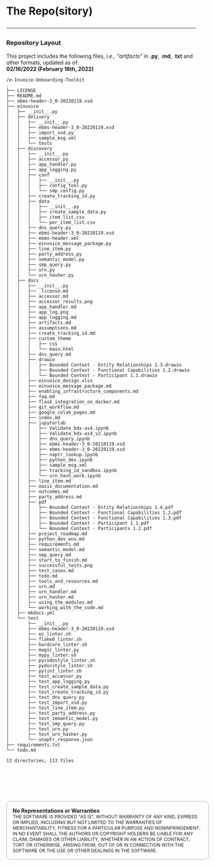 # The Repo(sitory)<hr/>


### Repository Layout

This project includes the following files, _i.e., "artifacts"_ in __.py__, .__md__, .__txt__ and other formats, updated as of:  
__02/16/2022 (February 16th, 2022)__

```
/e-Invoice-Onboarding-Toolkit  
.
├── LICENSE
├── README.md
├── ebms-header-3_0-20220119.xsd
├── einvoice
│   ├── __init__.py
│   ├── delivery
│   │   ├── __init__.py
│   │   ├── ebms-header-3_0-20220119.xsd
│   │   ├── import_xsd.py
│   │   ├── sample_msg.xml
│   │   └── tests
│   ├── discovery
│   │   ├── __init__.py
│   │   ├── accessor.py
│   │   ├── app_handler.py
│   │   ├── app_logging.py
│   │   ├── conf
│   │   │   ├── __init__.py
│   │   │   ├── config_tool.py
│   │   │   └── smp_config.py
│   │   ├── create_tracking_id.py
│   │   ├── data
│   │   │   ├── __init__.py
│   │   │   ├── create_sample_data.py
│   │   │   ├── item_list.csv
│   │   │   └── per_item_list.csv
│   │   ├── dns_query.py
│   │   ├── ebms-header-3_0-20220119.xsd
│   │   ├── ebms-header.xml
│   │   ├── einvoice_message_package.py
│   │   ├── line_item.py
│   │   ├── party_address.py
│   │   ├── semantic_model.py
│   │   ├── smp_query.py
│   │   ├── urn.py
│   │   └── urn_hasher.py
│   ├── docs
│   │   ├── __init__.py
│   │   ├── _license.md
│   │   ├── accessor.md
│   │   ├── accessor_results.png
│   │   ├── app_handler.md
│   │   ├── app_log.png
│   │   ├── app_logging.md
│   │   ├── artifacts.md
│   │   ├── assumptions.md
│   │   ├── create_tracking_id.md
│   │   ├── custom_theme
│   │   │   ├── css
│   │   │   └── main.html
│   │   ├── dns_query.md
│   │   ├── drawio
│   │   │   ├── Bounded Context - Entity Relationships 1.3.drawio
│   │   │   ├── Bounded Context - Functional Capabilities 1.2.drawio
│   │   │   └── Bounded Context - Participant 1.1.drawio
│   │   ├── einvoice_design.xlsx
│   │   ├── einvoice_message_package.md
│   │   ├── enabling_infrastructure_components.md
│   │   ├── faq.md
│   │   ├── flask_integration_on_docker.md
│   │   ├── git_workflow.md
│   │   ├── google_colab_pages.md
│   │   ├── index.md
│   │   ├── jupyterlab
│   │   │   ├── Validate_bdx-as4.ipynb
│   │   │   ├── Validate_bdx-as4_v2.ipynb
│   │   │   ├── dns_query.ipynb
│   │   │   ├── ebms-header-3_0-20210119.xsd
│   │   │   ├── ebms-header-3_0-20220119.xsd
│   │   │   ├── naptr_lookup.ipynb
│   │   │   ├── python_dev.ipynb
│   │   │   ├── sample_msg.xml
│   │   │   ├── tracking_id_sandbox.ipynb
│   │   │   └── urn_hash_work.ipynb
│   │   ├── line_item.md
│   │   ├── oasis_documentation.md
│   │   ├── outcomes.md
│   │   ├── party_address.md
│   │   ├── pdf
│   │   │   ├── Bounded Context - Entity Relationships 1.4.pdf
│   │   │   ├── Bounded Context - Functional Capabilities 1.2.pdf
│   │   │   ├── Bounded Context - Functional Capabilities 1.3.pdf
│   │   │   ├── Bounded Context - Participant 1.1.pdf
│   │   │   └── Bounded Context - Participants 1.2.pdf
│   │   ├── project_roadmap.md
│   │   ├── python_dev_env.md
│   │   ├── requirements.md
│   │   ├── semantic_model.md
│   │   ├── smp_query.md
│   │   ├── start_to_finish.md
│   │   ├── successful_tests.png
│   │   ├── test_cases.md
│   │   ├── todo.md
│   │   ├── tools_and_resources.md
│   │   ├── urn.md
│   │   ├── urn_handler.md
│   │   ├── urn_hasher.md
│   │   ├── using_the_modules.md
│   │   └── working_with_the_code.md
│   ├── mkdocs.yml
│   └── test
│       ├── __init__.py
│       ├── ebms-header-3_0-20220119.xsd
│       ├── ez_linter.sh
│       ├── flake8_linter.sh
│       ├── hardcore_linter.sh
│       ├── magic_linter.py
│       ├── mypy_linter.sh
│       ├── pycodestyle_linter.sh
│       ├── pydocstyle_linter.sh
│       ├── pylint_linter.sh
│       ├── test_accessor.py
│       ├── test_app_logging.py
│       ├── test_create_sample_data.py
│       ├── test_create_tracking_id.py
│       ├── test_dns_query.py
│       ├── test_import_xsd.py
│       ├── test_line_item.py
│       ├── test_party_address.py
│       ├── test_semantic_model.py
│       ├── test_smp_query.py
│       ├── test_urn.py
│       ├── test_urn_hasher.py
│       └── unaptr_response.json
├── requirements.txt
└── todo.md

13 directories, 113 files
```

<div style="font-size: 12px;
            padding: 15px;
            border: 2px solid lightgray;
            margin-top: 100px;
            margin-left: 0px;
            margin-bottom: 40px;
            margin-right: auto;
            width: 100%;
            border-radius: 10px;">
  <h4 style="font-size: 14px;
            padding: 0px;
            margin: 0px;">No Representations or Warranties</h5>
  THE SOFTWARE IS PROVIDED "AS IS", WITHOUT WARRANTY OF ANY KIND, EXPRESS OR IMPLIED, INCLUDING BUT NOT LIMITED TO THE WARRANTIES OF MERCHANTABILITY, FITNESS FOR A PARTICULAR PURPOSE AND NONINFRINGEMENT. IN NO EVENT SHALL THE AUTHORS OR COPYRIGHT HOLDERS BE LIABLE FOR ANY CLAIM, DAMAGES OR OTHER LIABILITY, WHETHER IN AN ACTION OF CONTRACT, TORT OR OTHERWISE, ARISING FROM, OUT OF OR IN CONNECTION WITH THE SOFTWARE OR THE USE OR OTHER DEALINGS IN THE SOFTWARE.
</div>
